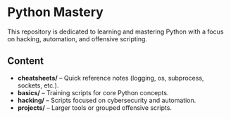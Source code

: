 # Python Mastery

This repository is dedicated to learning and mastering Python with a focus on hacking, automation, and offensive scripting.

## Content

- **cheatsheets/** – Quick reference notes (logging, os, subprocess, sockets, etc.).
- **basics/** – Training scripts for core Python concepts.
- **hacking/** – Scripts focused on cybersecurity and automation.
- **projects/** – Larger tools or grouped offensive scripts.

